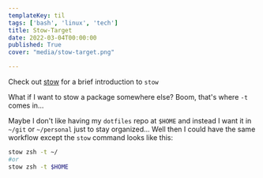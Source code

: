 ```yaml
---
templateKey: til
tags: ['bash', 'linux', 'tech']
title: Stow-Target
date: 2022-03-04T00:00:00
published: True
cover: "media/stow-target.png"

---
```


Check out [stow](/stow) for a brief introduction to `stow`

What if I want to stow a package somewhere else?
Boom, that's where `-t` comes in...

Maybe I don't like having my `dotfiles` repo at `$HOME` and instead I want it in `~/git` or `~/personal` just to stay organized...
Well then I could have the same workflow except the `stow` command looks like this:

```bash
stow zsh -t ~/
#or
stow zsh -t $HOME
```
